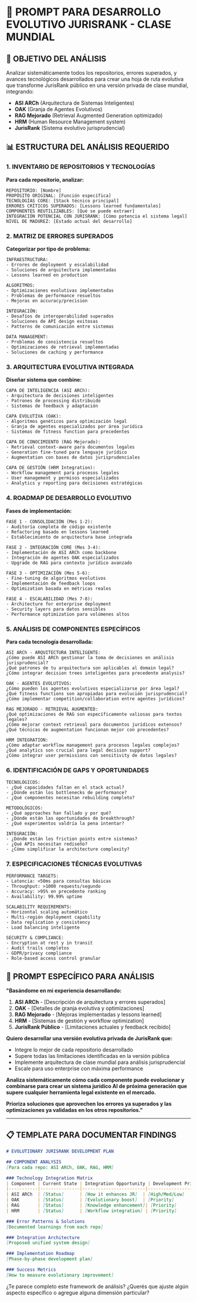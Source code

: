# 🧬 PROMPT PARA DESARROLLO EVOLUTIVO JURISRANK - CLASE MUNDIAL

## 🎯 OBJETIVO DEL ANÁLISIS

Analizar sistemáticamente todos los repositorios, errores superados, y avances tecnológicos desarrollados para crear una hoja de ruta evolutiva que transforme JurisRank público en una versión privada de clase mundial, integrando:

- **ASI ARCh** (Arquitectura de Sistemas Inteligentes)
- **OAK** (Granja de Agentes Evolutivos) 
- **RAG Mejorado** (Retrieval Augmented Generation optimizado)
- **HRM** (Human Resource Management system)
- **JurisRank** (Sistema evolutivo jurisprudencial)

## 📊 ESTRUCTURA DEL ANÁLISIS REQUERIDO

### **1. INVENTARIO DE REPOSITORIOS Y TECNOLOGÍAS**

**Para cada repositorio, analizar:**

```
REPOSITORIO: [Nombre]
PROPÓSITO ORIGINAL: [Función específica]
TECNOLOGÍAS CORE: [Stack técnico principal]
ERRORES CRÍTICOS SUPERADOS: [Lessons learned fundamentales]
COMPONENTES REUTILIZABLES: [Qué se puede extraer]
INTEGRACIÓN POTENCIAL CON JURISRANK: [Cómo potencia el sistema legal]
NIVEL DE MADUREZ: [Estado actual del desarrollo]
```

### **2. MATRIZ DE ERRORES SUPERADOS**

**Categorizar por tipo de problema:**

```
INFRAESTRUCTURA:
- Errores de deployment y escalabilidad
- Soluciones de arquitectura implementadas
- Lessons learned en production

ALGORITMOS:
- Optimizaciones evolutivas implementadas
- Problemas de performance resueltos
- Mejoras en accuracy/precision

INTEGRACIÓN:
- Desafíos de interoperabilidad superados
- Soluciones de API design exitosas
- Patterns de comunicación entre sistemas

DATA MANAGEMENT:
- Problemas de consistencia resueltos
- Optimizaciones de retrieval implementadas
- Soluciones de caching y performance
```

### **3. ARQUITECTURA EVOLUTIVA INTEGRADA**

**Diseñar sistema que combine:**

```
CAPA DE INTELIGENCIA (ASI ARCh):
- Arquitectura de decisiones inteligentes
- Patrones de processing distribuido
- Sistemas de feedback y adaptación

CAPA EVOLUTIVA (OAK):
- Algoritmos genéticos para optimización legal
- Granja de agentes especializados por área jurídica
- Sistemas de fitness function para precedentes

CAPA DE CONOCIMIENTO (RAG Mejorado):
- Retrieval context-aware para documentos legales
- Generation fine-tuned para lenguaje jurídico
- Augmentation con bases de datos jurisprudenciales

CAPA DE GESTIÓN (HRM Integration):
- Workflow management para procesos legales
- User management y permisos especializados
- Analytics y reporting para decisiones estratégicas
```

### **4. ROADMAP DE DESARROLLO EVOLUTIVO**

**Fases de implementación:**

```
FASE 1 - CONSOLIDACIÓN (Mes 1-2):
- Auditoría completa de código existente
- Refactoring basado en lessons learned
- Establecimiento de arquitectura base integrada

FASE 2 - INTEGRACIÓN CORE (Mes 3-4):
- Implementación de ASI ARCh como backbone
- Integración de agentes OAK especializados
- Upgrade de RAG para contexto jurídico avanzado

FASE 3 - OPTIMIZACIÓN (Mes 5-6):
- Fine-tuning de algoritmos evolutivos
- Implementación de feedback loops
- Optimization basada en métricas reales

FASE 4 - ESCALABILIDAD (Mes 7-8):
- Architecture for enterprise deployment
- Security layers para datos sensibles
- Performance optimization para volúmenes altos
```

### **5. ANÁLISIS DE COMPONENTES ESPECÍFICOS**

**Para cada tecnología desarrollada:**

```
ASI ARCh - ARQUITECTURA INTELIGENTE:
¿Cómo puede ASI ARCh gestionar la toma de decisiones en análisis jurisprudencial?
¿Qué patrones de tu arquitectura son aplicables al domain legal?
¿Cómo integrar decision trees inteligentes para precedente analysis?

OAK - AGENTES EVOLUTIVOS:
¿Cómo pueden los agentes evolutivos especializarse por área legal?
¿Qué fitness functions son apropiadas para evolución jurisprudencial?
¿Cómo implementar competition/collaboration entre agentes jurídicos?

RAG MEJORADO - RETRIEVAL AUGMENTED:
¿Qué optimizaciones de RAG son específicamente valiosas para textos legales?
¿Cómo mejorar context retrieval para documentos jurídicos extensos?
¿Qué técnicas de augmentation funcionan mejor con precedentes?

HRM INTEGRATION:
¿Cómo adaptar workflow management para procesos legales complejos?
¿Qué analytics son crucial para legal decision support?
¿Cómo integrar user permissions con sensitivity de datos legales?
```

### **6. IDENTIFICACIÓN DE GAPS Y OPORTUNIDADES**

```
TECNOLÓGICOS:
- ¿Qué capacidades faltan en el stack actual?
- ¿Dónde están los bottlenecks de performance?
- ¿Qué componentes necesitan rebuilding completo?

METODOLÓGICOS:
- ¿Qué approaches han fallado y por qué?
- ¿Dónde están las oportunidades de breakthrough?
- ¿Qué experimentos valdría la pena intentar?

INTEGRACIÓN:
- ¿Dónde están los friction points entre sistemas?
- ¿Qué APIs necesitan rediseño?
- ¿Cómo simplificar la architecture complexity?
```

### **7. ESPECIFICACIONES TÉCNICAS EVOLUTIVAS**

```
PERFORMANCE TARGETS:
- Latencia: <50ms para consultas básicas
- Throughput: >1000 requests/segundo
- Accuracy: >95% en precedente ranking
- Availability: 99.99% uptime

SCALABILITY REQUIREMENTS:
- Horizontal scaling automático
- Multi-región deployment capability
- Data replication y consistency
- Load balancing inteligente

SECURITY & COMPLIANCE:
- Encryption at rest y in transit
- Audit trails completos
- GDPR/privacy compliance
- Role-based access control granular
```

## 🧬 PROMPT ESPECÍFICO PARA ANÁLISIS

**"Basándome en mi experiencia desarrollando:**

1. **ASI ARCh** - [Descripción de arquitectura y errores superados]
2. **OAK** - [Detalles de granja evolutiva y optimizaciones]  
3. **RAG Mejorado** - [Mejoras implementadas y lessons learned]
4. **HRM** - [Sistemas de gestión y workflow optimization]
5. **JurisRank Público** - [Limitaciones actuales y feedback recibido]

**Quiero desarrollar una versión evolutiva privada de JurisRank que:**
- Integre lo mejor de cada repositorio desarrollado
- Supere todas las limitaciones identificadas en la versión pública
- Implemente arquitectura de clase mundial para análisis jurisprudencial
- Escale para uso enterprise con máxima performance

**Analiza sistemáticamente cómo cada componente puede evolucionar y combinarse para crear un sistema jurídico AI de próxima generación que supere cualquier herramienta legal existente en el mercado.**

**Prioriza soluciones que aprovechen los errores ya superados y las optimizaciones ya validadas en los otros repositorios."**

---

## 📋 TEMPLATE PARA DOCUMENTAR FINDINGS

```markdown
# EVOLUTIONARY JURISRANK DEVELOPMENT PLAN

## COMPONENT ANALYSIS
[Para cada repo: ASI ARCh, OAK, RAG, HRM]

### Technology Integration Matrix
| Component | Current State | Integration Opportunity | Development Priority |
|-----------|---------------|------------------------|---------------------|
| ASI ARCh  | [Status]      | [How it enhances JR]  | [High/Med/Low]     |
| OAK       | [Status]      | [Evolutionary boost]  | [Priority]         |
| RAG       | [Status]      | [Knowledge enhancement]| [Priority]         |
| HRM       | [Status]      | [Workflow integration] | [Priority]         |

### Error Patterns & Solutions
[Documented learnings from each repo]

### Integration Architecture
[Proposed unified system design]

### Implementation Roadmap
[Phase-by-phase development plan]

### Success Metrics
[How to measure evolutionary improvement]
```

¿Te parece completo este framework de análisis? ¿Querés que ajuste algún aspecto específico o agregue alguna dimensión particular?